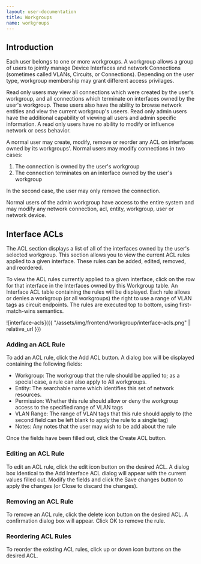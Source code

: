 ```yaml
---
layout: user-documentation
title: Workgroups
name: workgroups
---
```


## Introduction

Each user belongs to one or more workgroups. A workgroup allows a
group of users to jointly manage Device Interfaces and network
Connections (sometimes called VLANs, Circuits, or
Connections). Depending on the user type, workgroup membership may
grant different access privilages.

Read only users may view all connections which were created by the
user's workgroup, and all connections which terminate on interfaces
owned by the user's workgroup. These users also have the ability to
browse network entities and view the current workgroup's useers. Read
only admin users have the additional capability of viewing all users
and admin specific information. A read only users have no ability to
modify or influence network or oess behavior.

A normal user may create, modify, remove or reorder any ACL on
interfaces owned by its workgroups'. Normal users may modify
connections in two cases:

1. The connection is owned by the user's workgroup
2. The connection terminates on an interface owned by the user's workgroup

In the second case, the user may only remove the connection.

Normal users of the admin workgroup have access to the entire system
and may modify any network connection, acl, entity, workgroup, user or
network device.

## Interface ACLs

The ACL section displays a list of all of the interfaces owned by the
user's selected workgroup. This section allows you to view the current
ACL rules applied to a given interface. These rules can be added,
edited, removed, and reordered.

To view the ACL rules currently applied to a given interface, click on
the row for that interface in the Interfaces owned by this Workgroup
table. An Interface ACL table containing the rules will be
displayed. Each rule allows or denies a workgroup (or all workgroups)
the right to use a range of VLAN tags as circuit endpoints. The rules
are executed top to bottom, using first-match-wins semantics.

![interface-acls]({{ "/assets/img/frontend/workgroup/interface-acls.png" | relative_url }})

### Adding an ACL Rule

To add an ACL rule, click the Add ACL button. A dialog box will be
displayed containing the following fields:

- Workgroup: The workgroup that the rule should be applied to; as a
  special case, a rule can also apply to All workgroups.
- Entity: The searchable name which identifies this set of network
  resources.
- Permission: Whether this rule should allow or deny the workgroup
  access to the specified range of VLAN tags
- VLAN Range: The range of VLAN tags that this rule should apply to
  (the second field can be left blank to apply the rule to a single
  tag)
- Notes: Any notes that the user may wish to be add about the rule
                
Once the fields have been filled out, click the Create ACL button.

### Editing an ACL Rule

To edit an ACL rule, click the edit icon button on the desired ACL. A
dialog box identical to the Add Interface ACL dialog will appear with
the current values filled out. Modify the fields and click the Save
changes button to apply the changes (or Close to discard the changes).

### Removing an ACL Rule

To remove an ACL rule, click the delete icon button on the desired
ACL. A confirmation dialog box will appear. Click OK to remove the
rule.

### Reordering ACL Rules

To reorder the existing ACL rules, click up or down icon buttons on
the desired ACL.

